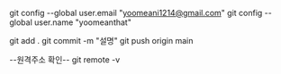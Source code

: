 git config --global user.email "yoomeani1214@gmail.com"
  git config --global user.name "yoomeanthat"

 git add .
git commit -m "설명"
git push origin main

--원격주소 확인--
git remote -v
